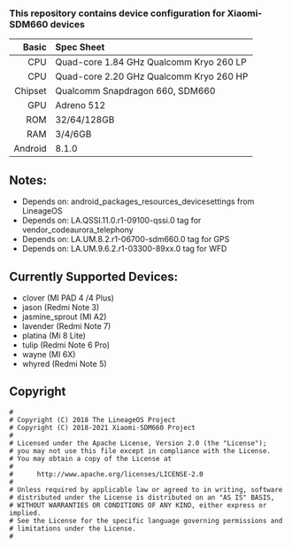### This repository contains device configuration for Xiaomi-SDM660 devices

Basic   | Spec Sheet
-------:|:----------
CPU     | Quad-core 1.84 GHz Qualcomm Kryo 260 LP
CPU     | Quad-core 2.20 GHz Qualcomm Kryo 260 HP
Chipset | Qualcomm Snapdragon 660, SDM660
GPU     | Adreno 512
ROM     | 32/64/128GB
RAM     | 3/4/6GB
Android | 8.1.0

## Notes:
 - Depends on: android_packages_resources_devicesettings from LineageOS
 - Depends on: LA.QSSI.11.0.r1-09100-qssi.0 tag for vendor_codeaurora_telephony
 - Depends on: LA.UM.8.2.r1-06700-sdm660.0 tag for GPS
 - Depends on: LA.UM.9.6.2.r1-03300-89xx.0 tag for WFD

## Currently Supported Devices:
 - clover (MI PAD 4 /4 Plus)
 - jason (Redmi Note 3)
 - jasmine_sprout (MI A2)
 - lavender (Redmi Note 7)
 - platina (Mi 8 Lite)
 - tulip (Redmi Note 6 Pro)
 - wayne (MI 6X)
 - whyred (Redmi Note 5)

## Copyright

```
#
# Copyright (C) 2018 The LineageOS Project
# Copyright (C) 2018-2021 Xiaomi-SDM660 Project
#
# Licensed under the Apache License, Version 2.0 (the "License");
# you may not use this file except in compliance with the License.
# You may obtain a copy of the License at
#
#      http://www.apache.org/licenses/LICENSE-2.0
#
# Unless required by applicable law or agreed to in writing, software
# distributed under the License is distributed on an "AS IS" BASIS,
# WITHOUT WARRANTIES OR CONDITIONS OF ANY KIND, either express or implied.
# See the License for the specific language governing permissions and
# limitations under the License.
#
